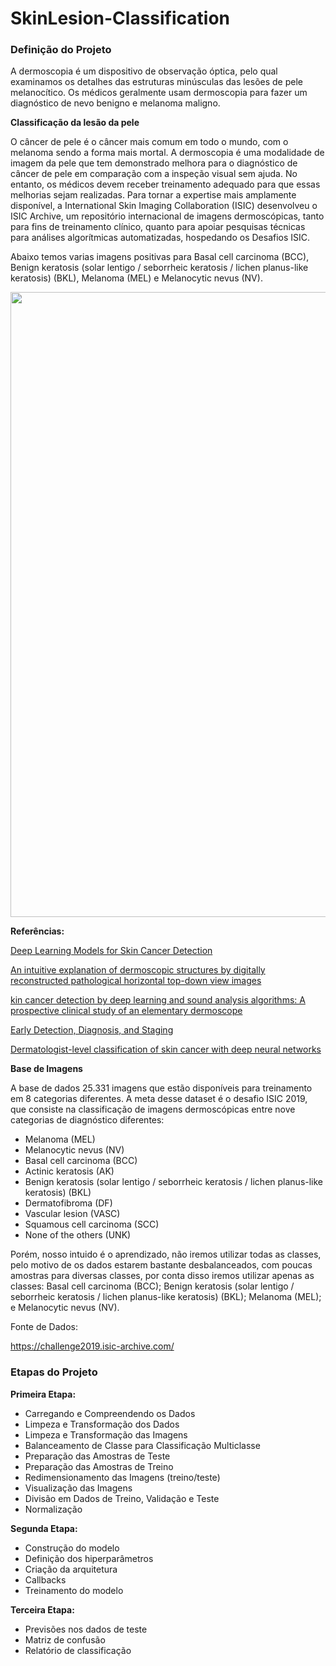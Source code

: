 # SkinLesion-Classification

### Definição do Projeto

A dermoscopia é um dispositivo de observação óptica, pelo qual examinamos os detalhes das estruturas minúsculas das lesões de pele melanocítico. Os médicos geralmente usam dermoscopia para fazer um diagnóstico de nevo benigno e melanoma maligno. 

**Classificação da lesão da pele**

O câncer de pele é o câncer mais comum em todo o mundo, com o melanoma sendo a forma mais mortal. A dermoscopia é uma modalidade de imagem da pele que tem demonstrado melhora para o diagnóstico de câncer de pele em comparação com a inspeção visual sem ajuda. No entanto, os médicos devem receber treinamento adequado para que essas melhorias sejam realizadas. Para tornar a expertise mais amplamente disponível, a International Skin Imaging Collaboration (ISIC) desenvolveu o ISIC Archive, um repositório internacional de imagens dermoscópicas, tanto para fins de treinamento clínico, quanto para apoiar pesquisas técnicas para análises algorítmicas automatizadas, hospedando os Desafios ISIC. 

Abaixo temos varias imagens positivas para Basal cell carcinoma (BCC), Benign keratosis (solar lentigo / seborrheic keratosis / lichen planus-like keratosis) (BKL), Melanoma (MEL) e Melanocytic nevus (NV).

<div>
<img src="https://user-images.githubusercontent.com/54995990/162527309-aa0980d0-4082-4631-b217-6451cfe109d1.png" width="1000px" />
</div>

**Referências:**

<a href="https://www.dermatologyadvisor.com/home/topics/skin-cancer/deep-learning-models-for-skin-cancer-detection/">Deep Learning Models for Skin Cancer Detection</a>

<a href="https://www.nature.com/articles/s41598-019-56522-8">An intuitive explanation of dermoscopic structures by digitally reconstructed pathological horizontal top-down view images</a>

<a href="https://www.ncbi.nlm.nih.gov/pmc/articles/PMC6562065/">kin cancer detection by deep learning and sound analysis algorithms: A prospective clinical study of an elementary dermoscope</a>

<a href="https://www.cancer.org/cancer/melanoma-skin-cancer/detection-diagnosis-staging.html">Early Detection, Diagnosis, and Staging</a>

<a href="https://www.nature.com/articles/nature21056">Dermatologist-level classification of skin cancer with deep neural networks</a>

**Base de Imagens**

A base de dados 25.331 imagens que estão disponíveis para treinamento em 8 categorias diferentes. A meta desse dataset é o desafio ISIC 2019, que consiste na classificação de imagens dermoscópicas entre nove categorias de diagnóstico diferentes:

- Melanoma (MEL)
- Melanocytic nevus (NV)
- Basal cell carcinoma (BCC)
- Actinic keratosis (AK)
- Benign keratosis (solar lentigo / seborrheic keratosis / lichen planus-like keratosis) (BKL)
- Dermatofibroma (DF)
- Vascular lesion (VASC)
- Squamous cell carcinoma (SCC)
- None of the others (UNK)

Porém, nosso intuido é o aprendizado, não iremos utilizar todas as classes, pelo motivo de os dados estarem bastante desbalanceados, com poucas amostras para diversas classes, por conta disso iremos utilizar apenas as classes: Basal cell carcinoma (BCC); Benign keratosis (solar lentigo / seborrheic keratosis / lichen planus-like keratosis) (BKL); Melanoma (MEL); e Melanocytic nevus (NV).

Fonte de Dados:

https://challenge2019.isic-archive.com/

### Etapas do Projeto

**Primeira Etapa:**

- Carregando e Compreendendo os Dados
- Limpeza e Transformação dos Dados
- Limpeza e Transformação das Imagens
- Balanceamento de Classe para Classificação Multiclasse
- Preparação das Amostras de Teste
- Preparação das Amostras de Treino
- Redimensionamento das Imagens (treino/teste)
- Visualização das Imagens
- Divisão em Dados de Treino, Validação e Teste
- Normalização

**Segunda Etapa:**

- Construção do modelo
- Definição dos hiperparâmetros
- Criação da arquitetura
- Callbacks
- Treinamento do modelo

**Terceira Etapa:**

- Previsões nos dados de teste
- Matriz de confusão
- Relatório de classificação
